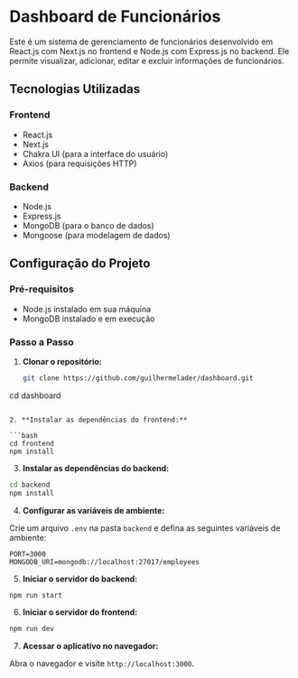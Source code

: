 # Dashboard de Funcionários

Este é um sistema de gerenciamento de funcionários desenvolvido em React.js com Next.js no frontend e Node.js com Express.js no backend. Ele permite visualizar, adicionar, editar e excluir informações de funcionários.

## Tecnologias Utilizadas

### Frontend
- React.js
- Next.js
- Chakra UI (para a interface do usuário)
- Axios (para requisições HTTP)

### Backend
- Node.js
- Express.js
- MongoDB (para o banco de dados)
- Mongoose (para modelagem de dados)

## Configuração do Projeto


### Pré-requisitos
- Node.js instalado em sua máquina
- MongoDB instalado e em execução

### Passo a Passo

1. **Clonar o repositório:**

   ```bash
   git clone https://github.com/guilhermelader/dashboard.git

  cd dashboard
  ```

2. **Instalar as dependências do frontend:**

  ```bash
  cd frontend
  npm install
  ```

3. **Instalar as dependências do backend:**

  ```bash
  cd backend
  npm install
  ```

4. **Configurar as variáveis de ambiente:**

  Crie um arquivo `.env` na pasta `backend` e defina as seguintes variáveis de ambiente:

  ```
  PORT=3000
  MONGODB_URI=mongodb://localhost:27017/employees
  ```

5. **Iniciar o servidor do backend:**

  ```bash
  npm run start
  ```

6. **Iniciar o servidor do frontend:**

  ```bash
  npm run dev
  ```

7. **Acessar o aplicativo no navegador:**

  Abra o navegador e visite `http://localhost:3000`.


